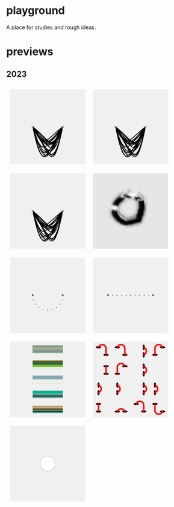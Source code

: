 # playground
A place for studies and rough ideas.  
# previews  
## 2023
<div style='display: flex; flex-wrap: wrap;'><a href='2402/'><img src='2402//outputs/01.png' height='200' width='200' style='margin: 
10px;'></a>   <a href='2401/'><img src='2401//outputs/01.png' height='200' width='200' style='margin: 
10px;'></a>   <a href='2306/'><img src='2306//outputs/01.png' height='200' width='200' style='margin: 
10px;'></a>   <a href='2305/'><img src='2305//outputs/01.png' height='200' width='200' style='margin: 
10px;'></a>   <a href='2304/'><img src='2304//outputs/01.png' height='200' width='200' style='margin: 
10px;'></a>   <a href='2303/'><img src='2303//outputs/01.png' height='200' width='200' style='margin: 
10px;'></a>   <a href='2302/'><img src='2302//outputs/01.png' height='200' width='200' style='margin: 
10px;'></a>   <a href='2301/'><img src='2301//outputs/01.png' height='200' width='200' style='margin: 
10px;'></a>   <a href='empty-example/'><img src='empty-example//outputs/01.png' height='200' width='200' style='margin: 
10px;'></a>   </div>
